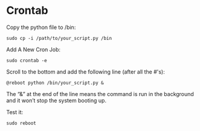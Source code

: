 # Crontab



 Copy the python file to /bin:
    
    
`
    sudo cp -i /path/to/your_script.py /bin
`

  Add A New Cron Job:
    
`
    sudo crontab -e
`

  Scroll to the bottom and add the following line (after all the #'s):

`
    @reboot python /bin/your_script.py &
`

  The “&” at the end of the line means the command is run in the background and it won’t stop the system booting up.

  Test it:

`
    sudo reboot
`
